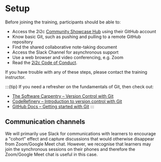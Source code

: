 # Setup

<!-- word count: 83 -->

Before joining the training, participants should be able to:

- Access the 2i2c [Community Showcase Hub](https://showcase.2i2c.cloud) using their GitHub account
- Know basic Git, such as pushing and pulling to a remote GitHub repository
- Find the shared collaborative note-taking document
- Access the Slack Channel for asynchronous support
- Use a web browser and video conferencing, e.g. Zoom
- Read the [2i2c Code of Conduct](https://compass.2i2c.org/code-of-conduct/).

If you have trouble with any of these steps, please contact the training instructor. 

:::{tip}
If you need a refresher on the fundamentals of Git, then check out:

- [The Software Carpentry – Version Control with Git](https://swcarpentry.github.io/git-novice/)
- [CodeRefinery – Introduction to version control with Git](https://coderefinery.github.io/git-intro/)
- [GitHub Docs – Getting started with Git](https://docs.github.com/en/get-started/getting-started-with-git)
:::

## Communication channels

We will primarily use Slack for communications with learners to encourage a "cohort" effect and capture discussions that would otherwise disappear from Zoom/Google Meet chat. However, we recognise that learners may join the synchronous sessions on their phones and therefore the Zoom/Google Meet chat is useful in this case.
